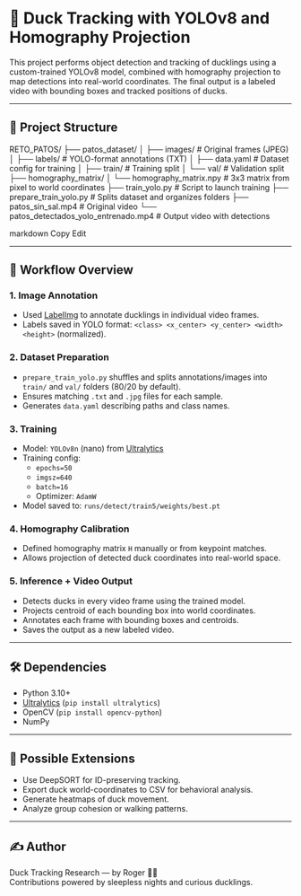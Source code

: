 # 🦆 Duck Tracking with YOLOv8 and Homography Projection

This project performs object detection and tracking of ducklings using a custom-trained YOLOv8 model, combined with homography projection to map detections into real-world coordinates. The final output is a labeled video with bounding boxes and tracked positions of ducks.

---

## 📁 Project Structure

RETO_PATOS/ ├── patos_dataset/ │ ├── images/ # Original frames (JPEG) │ ├── labels/ # YOLO-format annotations (TXT) │ ├── data.yaml # Dataset config for training │ ├── train/ # Training split │ └── val/ # Validation split ├── homography_matrix/ │ └── homography_matrix.npy # 3x3 matrix from pixel to world coordinates ├── train_yolo.py # Script to launch training ├── prepare_train_yolo.py # Splits dataset and organizes folders ├── patos_sin_sal.mp4 # Original video └── patos_detectados_yolo_entrenado.mp4 # Output video with detections

markdown
Copy
Edit

---

## 🚀 Workflow Overview

### 1. **Image Annotation**

- Used [LabelImg](https://github.com/tzutalin/labelImg) to annotate ducklings in individual video frames.
- Labels saved in YOLO format: `<class> <x_center> <y_center> <width> <height>` (normalized).

### 2. **Dataset Preparation**

- `prepare_train_yolo.py` shuffles and splits annotations/images into `train/` and `val/` folders (80/20 by default).
- Ensures matching `.txt` and `.jpg` files for each sample.
- Generates `data.yaml` describing paths and class names.

### 3. **Training**

- Model: `YOLOv8n` (nano) from [Ultralytics](https://github.com/ultralytics/ultralytics)
- Training config:  
  - `epochs=50`  
  - `imgsz=640`  
  - `batch=16`  
  - Optimizer: `AdamW`
- Model saved to: `runs/detect/train5/weights/best.pt`

### 4. **Homography Calibration**

- Defined homography matrix `H` manually or from keypoint matches.
- Allows projection of detected duck coordinates into real-world space.

### 5. **Inference + Video Output**

- Detects ducks in every video frame using the trained model.
- Projects centroid of each bounding box into world coordinates.
- Annotates each frame with bounding boxes and centroids.
- Saves the output as a new labeled video.

---

## 🛠️ Dependencies

- Python 3.10+
- [Ultralytics](https://github.com/ultralytics/ultralytics) (`pip install ultralytics`)
- OpenCV (`pip install opencv-python`)
- NumPy

---

## 🧠 Possible Extensions

- Use DeepSORT for ID-preserving tracking.
- Export duck world-coordinates to CSV for behavioral analysis.
- Generate heatmaps of duck movement.
- Analyze group cohesion or walking patterns.

---

## ✍️ Author

Duck Tracking Research — by Roger 🧠🤖  
Contributions powered by sleepless nights and curious ducklings.

